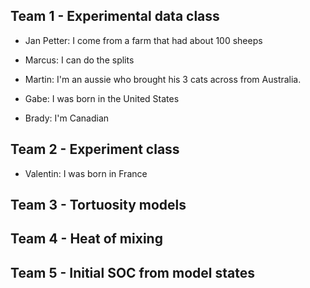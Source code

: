 ## Team 1 - Experimental data class
- Jan Petter: I come from a farm that had about 100 sheeps

- Marcus: I can do the splits
- Martin: I'm an aussie who brought his 3 cats across from Australia.
- Gabe: I was born in the United States
- Brady: I'm Canadian 

## Team 2 - Experiment class

- Valentin: I was born in France

## Team 3 - Tortuosity models

## Team 4 - Heat of mixing

## Team 5 - Initial SOC from model states
